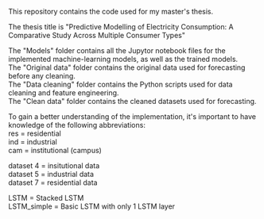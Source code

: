 This repository contains the code used for my master's thesis. 

The thesis title is "Predictive Modelling of Electricity Consumption: A Comparative Study Across Multiple Consumer Types" <br />

The "Models" folder contains all the Jupytor notebook files for the implemented machine-learning models, as well as the trained models. <br />
The "Original data" folder contains the original data used for forecasting before any cleaning. <br />
The "Data cleaning" folder contains the Python scripts used for data cleaning and feature engineering.  <br />
The "Clean data" folder contains the cleaned datasets used for forecasting. <br />


To gain a better understanding of the implementation, it's important to have knowledge of the following abbreviations: <br />
res = residential <br />
ind = industrial <br />
cam = institutional (campus) <br />

dataset 4 = insitutional data<br />
dataset 5 = industrial data<br />
dataset 7 = residential data<br />

LSTM = Stacked LSTM <br />
LSTM_simple = Basic LSTM with only 1 LSTM layer 
